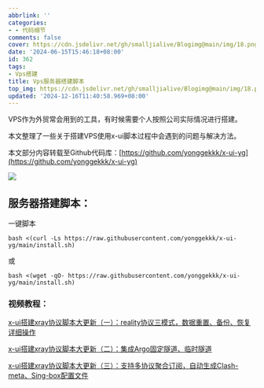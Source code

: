 ```yaml
---
abbrlink: ''
categories:
- - 代码细节
comments: false
cover: https://cdn.jsdelivr.net/gh/smalljialive/Blogimg@main/img/18.png
date: '2024-06-15T15:46:18+08:00'
id: 362
tags:
- Vps搭建
title: Vps服务器搭建脚本
top_img: https://cdn.jsdelivr.net/gh/smalljialive/Blogimg@main/img/18.png
updated: '2024-12-16T11:40:58.969+08:00'
---
```

VPS作为外贸常会用到的工具，有时候需要个人按照公司实际情况进行搭建。

本文整理了一些关于搭建VPS使用x-ui脚本过程中会遇到的问题与解决方法。

本文部分内容转载至Github代码库：[https://github.com/yonggekkk/x-ui-yg](https://github.com/yonggekkk/x-ui-yg)

![](https://cdn.jsdelivr.net/gh/smalljialive/Blogimg@main/img/18.png)

## 服务器搭建脚本：

一键脚本

```
bash <(curl -Ls https://raw.githubusercontent.com/yonggekkk/x-ui-yg/main/install.sh)
```

或

```
bash <(wget -qO- https://raw.githubusercontent.com/yonggekkk/x-ui-yg/main/install.sh)
```

### 视频教程：

[x-ui搭建xray协议脚本大更新（一）：reality协议三模式，数据重置、备份、恢复详细操作](https://youtu.be/xlvKnjQoF7c)

[x-ui搭建xray协议脚本大更新（二）：集成Argo固定隧道、临时隧道](https://youtu.be/NCPCHAi8pzs)

[x-ui搭建xray协议脚本大更新（三）：支持多协议聚合订阅，自动生成Clash-meta、Sing-box配置文件](https://youtu.be/UlQm6c0UQ4U)
